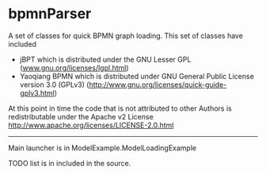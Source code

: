 bpmnParser
==========

A set of classes for quick BPMN graph loading. This set of classes have included 
 * jBPT which is distributed under the GNU Lesser GPL (www.gnu.org/licenses/lgpl.html)
 * Yaoqiang BPMN which is distributed under GNU General Public License version 3.0 (GPLv3) (http://www.gnu.org/licenses/quick-guide-gplv3.html)
 
At this point in time the code that is not attributed to other Authors is redistributable under the Apache v2 License 
http://www.apache.org/licenses/LICENSE-2.0.html



-------------------------------------------------
Main launcher is in ModelExample.ModelLoadingExample


TODO list is in included in the source. 
